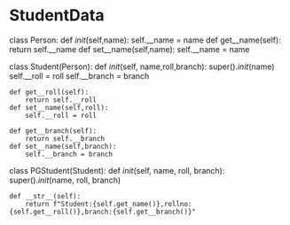 # StudentData
class Person:
    def _init_(self,name):
        self.__name = name
    def get__name(self):
        return self.__name
    def set__name(self,name):
        self.__name = name

class Student(Person):
    def _init_(self, name,roll,branch):
        super()._init_(name)
        self.__roll = roll
        self.__branch = branch
    
    def get__roll(self):
        return self.__roll
    def set__name(self,roll):
        self.__roll = roll

    def get__branch(self):
        return self.__branch
    def set__name(self,branch):
        self.__branch = branch


class PGStudent(Student):
    def _init_(self, name, roll, branch):
        super()._init_(name, roll, branch)

    def __str__(self):
        return f"Student:{self.get_name()},rollno:{self.get__roll()},branch:{self.get__branch()}"
